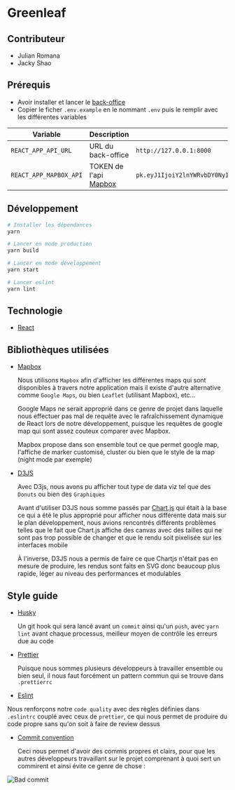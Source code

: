 # Greenleaf

## Contributeur

- Julian Romana
- Jacky Shao

## Prérequis

- Avoir installer et lancer le [back-office](https://github.com/JulianRomana/api-fil-rouge)
- Copier le ficher `.env.example` en le nommant `.env` puis le remplir avec les différentes variables

| Variable               | Description                                      | Par défaut                                                                                      |
| ---------------------- | ------------------------------------------------ | ----------------------------------------------------------------------------------------------- |
| `REACT_APP_API_URL`    | URL du back-office                               | `http://127.0.0.1:8000`                                                                         |
| `REACT_APP_MAPBOX_API` | TOKEN de l'api [Mapbox](https://www.mapbox.com/) | `pk.eyJ1IjoiY2lnYWRvbDY0NyIsImEiOiJjazZqMzFzZ2gwNWI3M2dwNWUzbHE4bTFpIn0.vNw1hzvuYIyJytcPmnWSQA` |

## Développement

```sh
# Installer les dépendances
yarn

# Lancer en mode production
yarn build

# Lancer en mode développement
yarn start

# Lancer eslint
yarn lint
```

## Technologie

- [React](https://reactjs.org/s)

## Bibliothèques utilisées

- [Mapbox](https://www.mapbox.com/)

  Nous utilisons `Mapbox` afin d'afficher les différentes maps qui sont disponibles à travers notre application mais il existe d'autre alternative comme `Google Maps`, ou bien `Leaflet` (utilisant Mapbox), etc...

  Google Maps ne serait approprié dans ce genre de projet dans laquelle nous effectuer pas mal de requête avec le rafraîchissement dynamique de React lors de notre développement, puisque les requêtes de google map qui sont assez couteux comparer avec Mapbox.

  Mapbox propose dans son ensemble tout ce que permet google map, l'affiche de marker customisé, cluster ou bien que le style de la map (night mode par exemple)

- [D3JS](https://d3js.org/)

  Avec D3js, nous avons pu afficher tout type de data viz tel que des `Donuts` ou bien des `Graphiques`

  Avant d'utiliser D3JS nous somme passés par [Chart.js](https://www.chartjs.org/) qui était à la base ce qui a été le plus approprié pour afficher nous différente data mais sur le plan développement, nous avions rencontrés différents problèmes telles que le fait que Chart.js affiche des canvas avec des tailles qui ne sont pas trop possible de changer et que le rendu soit pixelisée sur les interfaces mobile

  À l'inverse, D3JS nous a permis de faire ce que Chartjs n'était pas en mesure de produire, les rendus sont faits en SVG donc beaucoup plus rapide, léger au niveau des performances et modulables

## Style guide

- [Husky](https://github.com/typicode/husky)

  Un git hook qui sera lancé avant un `commit` ainsi qu'un `push`, avec `yarn lint` avant chaque processus, meilleur moyen de contrôle les erreurs due au code

- [Prettier](https://prettier.io/)

  Puisque nous sommes plusieurs développeurs à travailler ensemble ou bien seul, il nous faut forcément un pattern commun qui se trouve dans `.prettierrc`

- [Eslint](https://eslint.org/)

Nous renforçons notre `code quality` avec des règles définies dans `.eslintrc` couplé avec ceux de `prettier`, ce qui nous permet de produire du code propre sans qu'on soit à faire de review dessus

- [Commit convention](https://www.conventionalcommits.org/fr/)

  Ceci nous permet d'avoir des commis propres et clairs, pour que les autres développeurs travaillant sur le projet comprenant à quoi sert un commirent et ainsi évite ce genre de chose :

![Bad commit](https://imgs.xkcd.com/comics/git_commit_2x.png)
